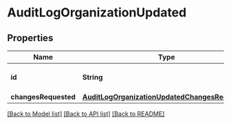 # AuditLogOrganizationUpdated

## Properties
Name | Type | Description | Notes
------------ | ------------- | ------------- | -------------
**id** | **String** | The organization ID. | [optional] 
**changesRequested** | [**AuditLogOrganizationUpdatedChangesRequested**](AuditLogOrganizationUpdatedChangesRequested.md) |  | [optional] 

[[Back to Model list]](../README.md#documentation-for-models) [[Back to API list]](../README.md#documentation-for-api-endpoints) [[Back to README]](../README.md)


